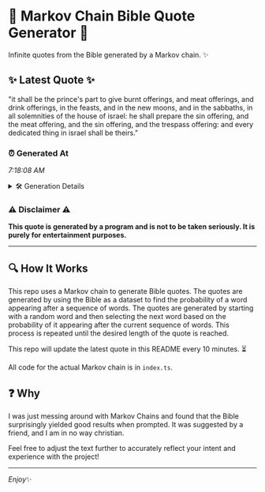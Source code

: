 # 📖 Markov Chain Bible Quote Generator 📖

Infinite quotes from the Bible generated by a Markov chain. ✨

## ✨ Latest Quote ✨
"it shall be the prince's part to give burnt offerings, and meat offerings, and drink offerings, in the feasts, and in the new moons, and in the sabbaths, in all solemnities of the house of israel: he shall prepare the sin offering, and the meat offering, and the sin offering, and the trespass offering: and every dedicated thing in israel shall be theirs."

### ⏰ Generated At
*7:18:08 AM*

<details>
    <summary>🛠️ Generation Details</summary>
    <p>
        <strong>🌱 Seed:</strong> it<br>
        <strong>🔄 Iterations:</strong> 62<br>
        <strong>📜 Context History:</strong><br>[ it ]: shall<br>[ it, shall ]: be<br>[ it, shall, be ]: the<br>[ it, shall, be, the ]: prince's<br>[ it, shall, be, the, prince's ]: part<br>[ it, shall, be, the, prince's, part ]: to<br>[ shall, be, the, prince's, part, to ]: give<br>[ be, the, prince's, part, to, give ]: burnt<br>[ the, prince's, part, to, give, burnt ]: offerings,<br>[ prince's, part, to, give, burnt, offerings, ]: and<br>[ part, to, give, burnt, offerings,, and ]: meat<br>[ to, give, burnt, offerings,, and, meat ]: offerings,<br>[ give, burnt, offerings,, and, meat, offerings, ]: and<br>[ burnt, offerings,, and, meat, offerings,, and ]: drink<br>[ offerings,, and, meat, offerings,, and, drink ]: offerings,<br>[ and, meat, offerings,, and, drink, offerings, ]: in<br>[ meat, offerings,, and, drink, offerings,, in ]: the<br>[ offerings,, and, drink, offerings,, in, the ]: feasts,<br>[ and, drink, offerings,, in, the, feasts, ]: and<br>[ drink, offerings,, in, the, feasts,, and ]: in<br>[ offerings,, in, the, feasts,, and, in ]: the<br>[ in, the, feasts,, and, in, the ]: new<br>[ the, feasts,, and, in, the, new ]: moons,<br>[ feasts,, and, in, the, new, moons, ]: and<br>[ and, in, the, new, moons,, and ]: in<br>[ in, the, new, moons,, and, in ]: the<br>[ the, new, moons,, and, in, the ]: sabbaths,<br>[ new, moons,, and, in, the, sabbaths, ]: in<br>[ moons,, and, in, the, sabbaths,, in ]: all<br>[ and, in, the, sabbaths,, in, all ]: solemnities<br>[ in, the, sabbaths,, in, all, solemnities ]: of<br>[ the, sabbaths,, in, all, solemnities, of ]: the<br>[ sabbaths,, in, all, solemnities, of, the ]: house<br>[ in, all, solemnities, of, the, house ]: of<br>[ all, solemnities, of, the, house, of ]: israel:<br>[ solemnities, of, the, house, of, israel: ]: he<br>[ of, the, house, of, israel:, he ]: shall<br>[ the, house, of, israel:, he, shall ]: prepare<br>[ house, of, israel:, he, shall, prepare ]: the<br>[ of, israel:, he, shall, prepare, the ]: sin<br>[ israel:, he, shall, prepare, the, sin ]: offering,<br>[ he, shall, prepare, the, sin, offering, ]: and<br>[ shall, prepare, the, sin, offering,, and ]: the<br>[ prepare, the, sin, offering,, and, the ]: meat<br>[ the, sin, offering,, and, the, meat ]: offering,<br>[ sin, offering,, and, the, meat, offering, ]: and<br>[ offering,, and, the, meat, offering,, and ]: the<br>[ and, the, meat, offering,, and, the ]: sin<br>[ the, meat, offering,, and, the, sin ]: offering,<br>[ meat, offering,, and, the, sin, offering, ]: and<br>[ offering,, and, the, sin, offering,, and ]: the<br>[ and, the, sin, offering,, and, the ]: trespass<br>[ the, sin, offering,, and, the, trespass ]: offering:<br>[ sin, offering,, and, the, trespass, offering: ]: and<br>[ offering,, and, the, trespass, offering:, and ]: every<br>[ and, the, trespass, offering:, and, every ]: dedicated<br>[ the, trespass, offering:, and, every, dedicated ]: thing<br>[ trespass, offering:, and, every, dedicated, thing ]: in<br>[ offering:, and, every, dedicated, thing, in ]: israel<br>[ and, every, dedicated, thing, in, israel ]: shall<br>[ every, dedicated, thing, in, israel, shall ]: be<br>[ dedicated, thing, in, israel, shall, be ]: theirs.<br>
    </p>
</details>

### ⚠️ Disclaimer ⚠️
**This quote is generated by a program and is not to be taken seriously. It is purely for entertainment purposes.**

---

## 🔍 How It Works

This repo uses a Markov chain to generate Bible quotes. The quotes are generated by using the Bible as a dataset to find the probability of a word appearing after a sequence of words. The quotes are generated by starting with a random word and then selecting the next word based on the probability of it appearing after the current sequence of words. This process is repeated until the desired length of the quote is reached.

This repo will update the latest quote in this README every 10 minutes. ⏳

All code for the actual Markov chain is in `index.ts`.

## ❓ Why

I was just messing around with Markov Chains and found that the Bible surprisingly yielded good results when prompted. 
It was suggested by a friend, and I am in no way christian.

Feel free to adjust the text further to accurately reflect your intent and experience with the project!

---

*Enjoy*✨
